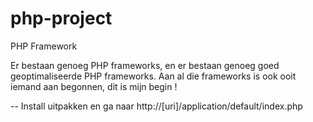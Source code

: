 # php-project
PHP Framework



Er bestaan genoeg PHP frameworks, en er bestaan genoeg goed geoptimaliseerde PHP frameworks. Aan al die frameworks is ook ooit iemand aan begonnen, dit is mijn begin !

-- Install
uitpakken en ga naar http://[uri]/application/default/index.php
